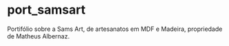 # port_samsart
Portifólio sobre a Sams Art, de artesanatos em MDF e Madeira, propriedade de Matheus Albernaz.
